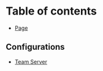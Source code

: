 # Table of contents

* [Page](README.md)

## Configurations

* [Team Server](configurations/team-server.md)
